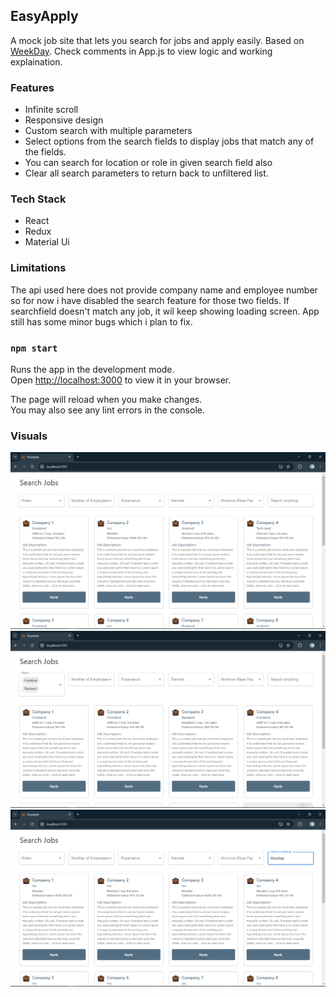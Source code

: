 ## EasyApply 

A mock job site that lets you search for jobs and apply easily. Based on [WeekDay](https://jobs.weekday.works/). Check comments in App.js to view logic and working explaination. 

### Features

- Infinite scroll
- Responsive design
- Custom search with multiple parameters
- Select options from the search fields to display jobs that match any of the fields.
- You can search for location or role in given search field also
- Clear all search parameters to return back to unfiltered list.

### Tech Stack

- React
- Redux
- Material Ui

### Limitations

The api used here does not provide company name and employee number so for now i have disabled the search feature for those two fields. If searchfield doesn't match any job, it wil keep showing loading screen. App still has some minor bugs which i plan to fix.

### `npm start`

Runs the app in the development mode.\
Open [http://localhost:3000](http://localhost:3000) to view it in your browser.

The page will reload when you make changes.\
You may also see any lint errors in the console.

### Visuals

![Screenshot1](imgs/ss1.png)
![Screenshot2](imgs/ss2.png)
![Screenshot3](imgs/ss3.png)